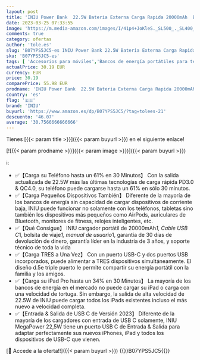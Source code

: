 ```yaml
---
layout: post
title: 'INIU Power Bank  22.5W Bateria Externa Carga Rapida 20000mAh  Bateria Portatil PD3.0 QC4.0  Powerbank 3A  USB C Input&Output  LED Compatible con iPhone 13 12 X Pro Samsung Xiaomi Huawei iPad Airpods.'
date: 2023-03-25 07:33:55
image: 'https://m.media-amazon.com/images/I/41p4+JoKleS._SL500_._SL400_.jpg'
comments: true
category: ofertas
author: 'tole.es'
slug: 'B07YPS5JC5-es INIU Power Bank 22.5W Bateria Externa Carga Rapida...'
sku: 'B07YPS5JC5-es'
tags: [ 'Accesorios para móviles','Bancos de energía portátiles para teléfonos móviles','Cargadores para móviles','Comunicación móvil y accesorios','Electrónica','iniu','ipad','iphone','🇪🇸', ]
actualPrice: 30.19 EUR
currency: EUR
price: 30.19
comparePrice: 55.98 EUR
prodname: 'INIU Power Bank  22.5W Bateria Externa Carga Rapida 20000mAh  Bateria Portatil PD3.0 QC4.0  Powerbank 3A  USB C Input&Output  LED Compatible con iPhone 13 12 X Pro Samsung Xiaomi Huawei iPad Airpods.'
country: 'es'
flag: '🇪🇸'
brand: 'INIU'
buyurl: 'https://www.amazon.es/dp/B07YPS5JC5/?tag=tolees-21'
descuento: '46.07'
average: '30.7566666666666'
---
```


Tienes [{{< param title >}}]({{< param buyurl >}}) en el siguiente enlace!

[![{{< param prodname >}}]({{< param image >}})]({{< param buyurl >}})

ℹ️:

- ✅【Carga su Teléfono hasta un 61% en 30 Minutos】 Con la salida actualizada de 22.5W más las últimas tecnologías de carga rápida PD3.0 & QC4.0, su teléfono puede cargarse hasta un 61% en sólo 30 minutos.
- ✅【Carga Pequeños Dispositivos También】 Diferente de la mayoría de los bancos de energía sin capacidad de cargar dispositivos de corriente baja, INIU puede funcionar no solamente con los teléfonos, tabletas sino también los dispositivos más pequeños como AirPods, auriculares de Bluetooth, monitores de fitness, relojes inteligentes, etc.
- ✅【Qué Consigue】 INIU cargador portátil de 20000mAh*1, Cable USB C*1, bolsita de viaje*1, manual de usuario*1, garantía de 30 días de devolución de dinero, garantía líder en la industria de 3 años, y soporte técnico de toda la vida
- ✅【Carga TRES a Una Vez】 Con un puerto USB-C y dos puertos USB incorporados, puede alimentar a TRES dispositivos simultáneamente. El diseño d.5e triple puerto le permite compartir su energía portátil con la familia y los amigos.
- ✅【Carga su iPad Pro hasta un 34% en 30 Minutos】 La mayoría de los bancos de energía en el mercado no puede cargar su iPad o carga con una velocidad de tortuga. Sin embargo, la salida de alta velocidad de 22.5W de INIU puede cargar todos los iPads existentes incluso el más nuevo a velocidad completa.
- ✅【Entrada & Salida de USB C de Versión 2023】 Diferente de la mayoría de los cargadores con entrada de USB C solamente, INIU MegaPower 22,5W tiene un puerto USB C de Entrada & Salida para adaptar perfectamente sus nuevos iPhones, iPad y todos los dispositivos de USB-C que vienen.

[🛒 Accede a la oferta!!]({{< param buyurl >}})
{{<world>}}B07YPS5JC5{{</world>}}
